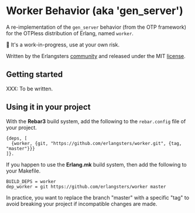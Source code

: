 # Worker Behavior (aka 'gen_server')

A re-implementation of the `gen_server` behavior (from the OTP framework) for
the OTPless distribution of Erlang, named `worker`.

:construction: It's a work-in-progress, use at your own risk.

Written by the Erlangsters [community](https://www.erlangsters.org/) and
released under the MIT [license](/https://opensource.org/license/mit).

## Getting started

XXX: To be written.

## Using it in your project

With the **Rebar3** build system, add the following to the `rebar.config` file
of your project.

```
{deps, [
  {worker, {git, "https://github.com/erlangsters/worker.git", {tag, "master"}}}
]}.
```

If you happen to use the **Erlang.mk** build system, then add the following to
your Makefile.

```
BUILD_DEPS = worker
dep_worker = git https://github.com/erlangsters/worker master
```

In practice, you want to replace the branch "master" with a specific "tag" to
avoid breaking your project if incompatible changes are made.
